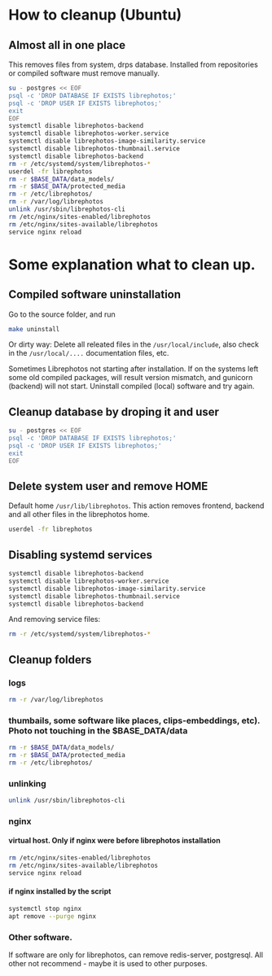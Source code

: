 # How to cleanup (Ubuntu)

## Almost all in one place  
This removes files from system, drps database. Installed from repositories or compiled software must remove manually.
``` bash
su - postgres << EOF
psql -c 'DROP DATABASE IF EXISTS librephotos;'
psql -c 'DROP USER IF EXISTS librephotos;'
exit
EOF
systemctl disable librephotos-backend
systemctl disable librephotos-worker.service
systemctl disable librephotos-image-similarity.service
systemctl disable librephotos-thumbnail.service
systemctl disable librephotos-backend
rm -r /etc/systemd/system/librephotos-*
userdel -fr librephotos
rm -r $BASE_DATA/data_models/
rm -r $BASE_DATA/protected_media
rm -r /etc/librephotos/
rm -r /var/log/librephotos
unlink /usr/sbin/librephotos-cli
rm /etc/nginx/sites-enabled/librephotos
rm /etc/nginx/sites-available/librephotos
service nginx reload
```

# Some explanation what to clean up.

## Compiled software uninstallation  
Go to the source folder, and run  
```bash
make uninstall
```  

Or dirty way:
Delete all releated files in the `/usr/local/include`, also check in the `/usr/local/....` documentation files, etc.  

Sometimes Librephotos not starting after installation. If on the systems left some old compiled packages, will result version mismatch, and gunicorn (backend) will not start. Uninstall compiled (local) software and try again.

## Cleanup database by droping it and user  
``` bash
su - postgres << EOF
psql -c 'DROP DATABASE IF EXISTS librephotos;'
psql -c 'DROP USER IF EXISTS librephotos;'
exit
EOF
```

## Delete system user and remove HOME
Default home `/usr/lib/librephotos`. This action removes frontend, backend and all other files in the librephotos home.
```bash
userdel -fr librephotos
```  

## Disabling systemd services  
```bash
systemctl disable librephotos-backend
systemctl disable librephotos-worker.service
systemctl disable librephotos-image-similarity.service
systemctl disable librephotos-thumbnail.service
systemctl disable librephotos-backend
```
And removing service files:
```bash
rm -r /etc/systemd/system/librephotos-*
```

## Cleanup folders  
### logs  
```bash
rm -r /var/log/librephotos
```
### thumbails, some software like places, clips-embeddings, etc). Photo not touching in the $BASE_DATA/data
```bash
rm -r $BASE_DATA/data_models/
rm -r $BASE_DATA/protected_media
rm -r /etc/librephotos/
```  

### unlinking    
```bash
unlink /usr/sbin/librephotos-cli
```
### nginx  
#### virtual host. Only if nginx were before librephotos installation  
```bash
rm /etc/nginx/sites-enabled/librephotos
rm /etc/nginx/sites-available/librephotos
service nginx reload
```
#### if nginx installed by the script  
```bash
systemctl stop nginx
apt remove --purge nginx
```
### Other software.  
If software are only for librephotos, can remove redis-server, postgresql. All other not recommend - maybe it is used to other purposes.
